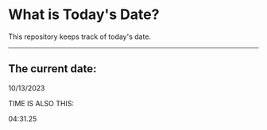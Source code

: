 # What is Today's Date?
This repository keeps track of today's date.
* * *
 
## The current date:  
 10/13/2023 
  
  
 TIME IS ALSO THIS: 
  
 04:31.25 
  
  
